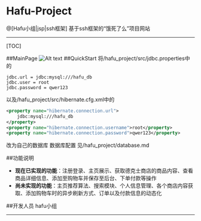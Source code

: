 # Hafu-Project
@[Hafu小组|jsp|ssh框架]
基于ssh框架的“饿死了么”项目网站

-------------------
[TOC]

##MainPage
 ![Alt text](./1504456001811.png)
##QuickStart
将/hafu_project/src/jdbc.properties中的
``` 
jdbc.url = jdbc:mysql:///hafu_db
jdbc.user = root
jdbc.password = qwer123
```
以及/hafu_project/src/hibernate.cfg.xml中的
``` xml
<property name="hibernate.connection.url">
	jdbc:mysql:///hafu_db
</property>
<property name="hibernate.connection.username">root</property>
<property name="hibernate.connection.password">qwer123</property>
```
改为自己的数据库
数据库配置 见/hafu_project/database.md

##功能说明
- **现在已实现的功能**：注册登录、主页展示、获取德克士商店的商品内容、查看商品详细信息、添加至购物车并保存至后台、下单付款等操作
- **尚未实现的功能**：主页推荐算法、搜索模块、个人信息管理、各个商店内容获取、添加购物车时的异步刷新方式、订单以及付款信息的动态化

##开发人员
hafu小组

---------
